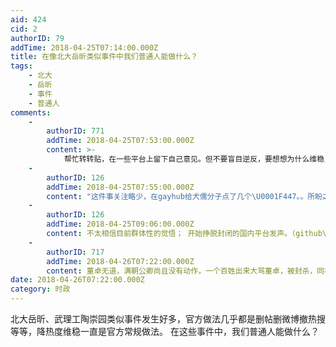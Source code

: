 ```yaml
---
aid: 424
cid: 2
authorID: 79
addTime: 2018-04-25T07:14:00.000Z
title: 在像北大岳昕类似事件中我们普通人能做什么？
tags:
    - 北大
    - 岳昕
    - 事件
    - 普通人
comments:
    -
        authorID: 771
        addTime: 2018-04-25T07:53:00.000Z
        content: >-
            帮忙转转贴，在一些平台上留下自己意见。但不要盲目逆反，要想想为什么维稳，其实也和公民诉求演变成网络骂战甚至分裂思想有关。冷静理性！与诸君共勉
    -
        authorID: 126
        addTime: 2018-04-25T07:55:00.000Z
        content: "这件事关注略少，在gayhub给犬儒分子点了几个\U0001F447。。所盼之人或许最终令人失望，舆论或许最终开始自我受限、自我束缚，我没有过多的期望。现在学生的诉求也无法更进一步，有可能得到“恩典”，世界又变得风平浪静。。。现在发声，也是一个契机，每次添加一根稻草。"
    -
        authorID: 126
        addTime: 2018-04-25T09:06:00.000Z
        content: 不太相信目前群体性的觉悟； 开始挣脱封闭的国内平台发声。（github\\twitter\\获得国外媒体报道）
    -
        authorID: 717
        addTime: 2018-04-26T07:22:00.000Z
        content: 董卓无道，满朝公卿尚且没有动作，一个百姓出来大骂董卓，被封杀，同样作为百姓，你能做的只有跑....
date: 2018-04-26T07:22:00.000Z
category: 时政
---
```


北大岳昕、武理工陶崇园类似事件发生好多，官方做法几乎都是删帖删微博撤热搜等等，降热度维稳一直是官方常规做法。 在这些事件中，我们普通人能做什么？
